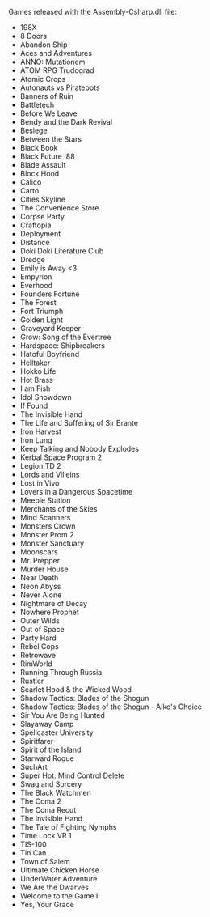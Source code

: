 Games released with the Assembly-Csharp.dll file:
- 198X
- 8 Doors
- Abandon Ship
- Aces and Adventures
- ANNO: Mutationem
- ATOM RPG Trudograd
- Atomic Crops
- Autonauts vs Piratebots
- Banners of Ruin
- Battletech
- Before We Leave
- Bendy and the Dark Revival
- Besiege
- Between the Stars
- Black Book
- Black Future '88
- Blade Assault
- Block Hood
- Calico
- Carto
- Cities Skyline
- The Convenience Store
- Corpse Party
- Craftopia
- Deployment
- Distance
- Doki Doki Literature Club
- Dredge
- Emily is Away <3
- Empyrion
- Everhood
- Founders Fortune
- The Forest
- Fort Triumph
- Golden Light
- Graveyard Keeper
- Grow: Song of the Evertree
- Hardspace: Shipbreakers
- Hatoful Boyfriend
- Helltaker
- Hokko Life
- Hot Brass
- I am Fish
- Idol Showdown
- If Found
- The Invisible Hand
- The Life and Suffering of Sir Brante
- Iron Harvest
- Iron Lung
- Keep Talking and Nobody Explodes
- Kerbal Space Program 2
- Legion TD 2
- Lords and Villeins
- Lost in Vivo
- Lovers in a Dangerous Spacetime
- Meeple Station
- Merchants of the Skies
- Mind Scanners
- Monsters Crown
- Monster Prom 2
- Monster Sanctuary
- Moonscars
- Mr. Prepper
- Murder House
- Near Death
- Neon Abyss
- Never Alone
- Nightmare of Decay
- Nowhere Prophet
- Outer Wilds
- Out of Space
- Party Hard
- Rebel Cops
- Retrowave
- RimWorld
- Running Through Russia
- Rustler
- Scarlet Hood & the Wicked Wood
- Shadow Tactics: Blades of the Shogun
- Shadow Tactics: Blades of the Shogun - Aiko's Choice
- Sir You Are Being Hunted
- Slayaway Camp
- Spellcaster University
- Spiritfarer
- Spirit of the Island
- Starward Rogue
- SuchArt
- Super Hot: Mind Control Delete
- Swag and Sorcery
- The Black Watchmen
- The Coma 2
- The Coma Recut
- The Invisible Hand
- The Tale of Fighting Nymphs
- Time Lock VR 1
- TIS-100
- Tin Can
- Town of Salem
- Ultimate Chicken Horse
- UnderWater Adventure
- We Are the Dwarves
- Welcome to the Game II
- Yes, Your Grace
